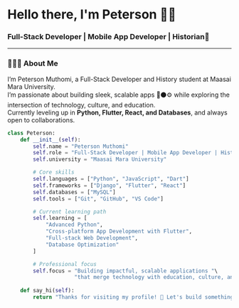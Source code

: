 <!-- Profile README for GitHub -->

<h1 align="left">Hello there, I'm Peterson 👋🏾</h1>
<h3 align="left"> Full-Stack Developer | Mobile App Developer | Historian🖤</h3>

---

### 👨🏾‍💻 About Me
I’m Peterson Muthomi, a Full-Stack Developer and History student at Maasai Mara University.  
I’m passionate about building sleek, scalable apps 🖤⚫⚙️ while exploring the intersection of technology, culture, and education.  
Currently leveling up in **Python, Flutter, React, and Databases**, and always open to collaborations.  
```python
class Peterson:
    def __init__(self):
        self.name = "Peterson Muthomi"
        self.role = "Full-Stack Developer | Mobile App Developer | History Student"
        self.university = "Maasai Mara University"

        # Core skills
        self.languages = ["Python", "JavaScript", "Dart"]
        self.frameworks = ["Django", "Flutter", "React"]
        self.databases = ["MySQL"]
        self.tools = ["Git", "GitHub", "VS Code"]

        # Current learning path
        self.learning = [
            "Advanced Python",
            "Cross-platform App Development with Flutter",
            "Full-stack Web Development",
            "Database Optimization"
        ]

        # Professional focus
        self.focus = "Building impactful, scalable applications "\
                     "that merge technology with education, culture, and innovation."
    
    def say_hi(self):
        return "Thanks for visiting my profile! 🖤 Let's build something amazing together."
